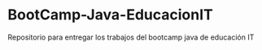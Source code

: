 # BootCamp-Java-EducacionIT
Repositorio para entregar los trabajos del bootcamp java de educación IT
